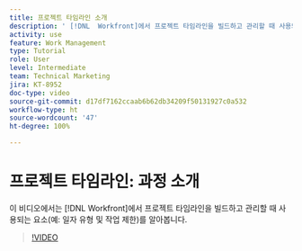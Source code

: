 ```yaml
---
title: 프로젝트 타임라인 소개
description: ' [!DNL  Workfront]에서 프로젝트 타임라인을 빌드하고 관리할 때 사용되는 요소(예: 일자 유형 및 작업 제한)를 알아봅니다.'
activity: use
feature: Work Management
type: Tutorial
role: User
level: Intermediate
team: Technical Marketing
jira: KT-8952
doc-type: video
source-git-commit: d17df7162ccaab6b62db34209f50131927c0a532
workflow-type: ht
source-wordcount: '47'
ht-degree: 100%

---
```


# 프로젝트 타임라인: 과정 소개

이 비디오에서는 [!DNL  Workfront]에서 프로젝트 타임라인을 빌드하고 관리할 때 사용되는 요소(예: 일자 유형 및 작업 제한)를 알아봅니다.

>[!VIDEO](https://video.tv.adobe.com/v/335212/?quality=12&learn=on&enablevpops)
